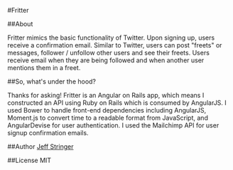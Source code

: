 #Fritter

##About

Fritter mimics the basic functionality of Twitter. Upon signing up, users receive a confirmation email. Similar to Twitter, users can post "freets" or messages, follower / unfollow other users and see their freets. Users receive email when they are being followed and when another user mentions them in a freet.

##So, what's under the hood?

Thanks for asking! Fritter is an Angular on Rails app, which means I constructed an API using Ruby on Rails which is consumed by AngularJS. I used Bower to handle front-end dependencies including AngularJS, Moment.js to convert time to a readable format from JavaScript, and AngularDevise for user authentication. I used the Mailchimp API for user signup confirmation emails.

##Author
[Jeff Stringer](http://jeffstringer.github.io)

##License
MIT